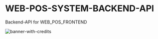 # WEB-POS-SYSTEM-BACKEND-API
Backend-API for WEB_POS_FRONTEND


<img src="https://i.ibb.co/VM0rG60/banner-with-credits.gif" alt="banner-with-credits" border="0">
